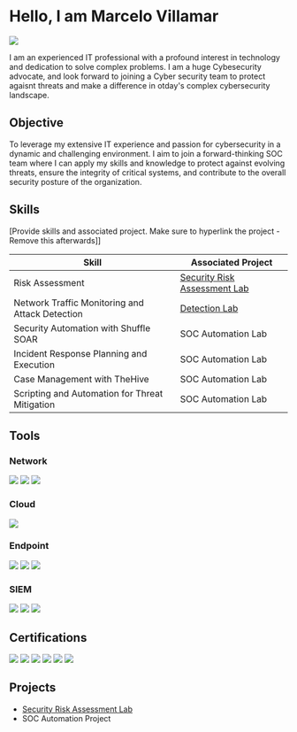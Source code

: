 # Hello, I am Marcelo Villamar
<a href="https://www.linkedin.com/in/marcelo-villamar-5abb75186/)"><img src="https://img.shields.io/badge/-LinkedIn-0072b1?&style=for-the-badge&logo=linkedin&logoColor=white" /></a>

I am an experienced IT professional with a profound interest in technology and dedication to solve complex problems. I am a huge Cybesecurity advocate, and look forward to joining a Cyber security team to protect agaisnt threats and make a difference in otday's complex cybersecurity landscape.

## Objective

To leverage my extensive IT experience and passion for cybersecurity in a dynamic and challenging environment. I aim to join a forward-thinking SOC team where I can apply my skills and knowledge to protect against evolving threats, ensure the integrity of critical systems, and contribute to the overall security posture of the organization.
## Skills
[Provide skills and associated project. Make sure to hyperlink the project - Remove this afterwards]]

| Skill                                         | Associated Project         |
|-----------------------------------------------|----------------------------|
| Risk Assessment          | <a href="https://github.com/MarcVillamar/Security-Audit-Lab/edit/main/README.md">Security Risk Assessment Lab</a>|
| Network Traffic Monitoring and Attack Detection | <a href="https://google.com">Detection Lab</a>|
| Security Automation with Shuffle SOAR         | SOC Automation Lab|
| Incident Response Planning and Execution      | SOC Automation Lab|
| Case Management with TheHive                  | SOC Automation Lab|
| Scripting and Automation for Threat Mitigation | SOC Automation Lab|

## Tools

### Network
<div>
    <img src="https://img.shields.io/badge/-Wireshark-1679A7?&style=for-the-badge&logo=Wireshark&logoColor=white" />
    <img src="https://img.shields.io/badge/-Suricata-EF3B2D?&style=for-the-badge&logo=Suricata&logoColor=white" />
    <img src="https://img.shields.io/badge/-tcpdump-3776AB?&style=for-the-badge&logo=tcpdump&logoColor=white" />
</div>

### Cloud
<div>
    <img src="https://img.shields.io/badge/-Azure-0089D6?&style=for-the-badge&logo=Microsoft%20Azure&logoColor=white" />
</div>

### Endpoint
<div>
    <img src="https://img.shields.io/badge/-NinjaRMM-0078D7?&style=for-the-badge&logo=NinjaRMM&logoColor=white" />
    <img src="https://img.shields.io/badge/-Microsoft_Defender_for_Endpoint-00A4EF?&style=for-the-badge&logo=Microsoft&logoColor=white" />
    <img src="https://img.shields.io/badge/-Mimecast-005073?&style=for-the-badge&logo=Mimecast&logoColor=white" />

</div>

### SIEM
<div>
    <img src="https://img.shields.io/badge/-Microsoft_Sentinel-0078D4?&style=for-the-badge&logo=Microsoft&logoColor=white" />
    <img src="https://img.shields.io/badge/-Splunk-000000?&style=for-the-badge&logo=Splunk&logoColor=white" />
    <img src="https://img.shields.io/badge/-AlienVault-000000?&style=for-the-badge&logo=AlienVault&logoColor=white" />
</div>

## Certifications
<div>
  <img src="https://img.shields.io/badge/-Security%2B-FF0000?&style=for-the-badge&logo=CompTIA&logoColor=white" />
  <img src="https://img.shields.io/badge/-Cisco%20CCNA-1BA0D7?&style=for-the-badge&logo=Cisco&logoColor=white" />
  <img src="https://img.shields.io/badge/-Azure%20AZ--900-0078D4?&style=for-the-badge&logo=Microsoft%20Azure&logoColor=white" />
  <img src="https://img.shields.io/badge/-Juniper%20JNCIA-009639?&style=for-the-badge&logo=Juniper%20Networks&logoColor=white" />
  <img src="https://img.shields.io/badge/-Google%20Cybersecurity-4285F4?&style=for-the-badge&logo=Google&logoColor=white" />  
  <img src="https://img.shields.io/badge/-Google%20Data%20Analytics-4285F4?&style=for-the-badge&logo=Google&logoColor=white" />


</div>

## Projects
- <a href="https://github.com/MarcVillamar/Security-Audit-Lab/edit/main/README.md">Security Risk Assessment Lab</a>
- SOC Automation Project

<!---
MarcVillamar/MarcVillamar is a ✨ special ✨ repository because its `README.md` (this file) appears on your GitHub profile.
You can click the Preview link to take a look at your changes.
--->
